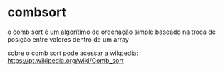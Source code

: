 # combsort
o comb sort é um algorítimo de ordenação simple baseado na troca de posição entre valores dentro de um array

sobre o comb sort pode acessar a wikpedia: https://pt.wikipedia.org/wiki/Comb_sort

